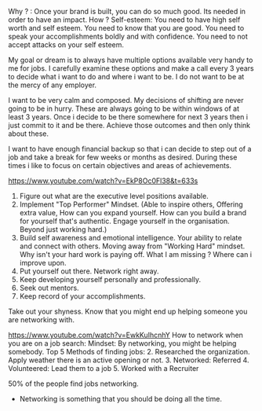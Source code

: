 Why ? : Once your brand is built, you can do so much good. Its needed in order to have an impact. 
How ? 
Self-esteem: You need to have high self worth and self esteem. You need to know that you are good. You need to speak your accomplishments boldly and with confidence. You need to not accept attacks on your self esteem. 

My goal or dream is to always have multiple options available very handy to me for jobs. I carefully examine these options and make a call every 3 years to decide what i want to do and where i want to be. I do not want to be at the mercy of any employer. 

I want to be very calm and composed. My decisions of shifting are never going to be in hurry. These are always going to be within windows of at least 3 years. Once i decide to be there somewhere for next 3 years then i just commit to it and be there. Achieve those outcomes and then only think about these. 

I want to have enough financial backup so that i can decide to step out of a job and take a break for few weeks or months as desired. During these times i like to focus on certain objectives and areas of achievements.

https://www.youtube.com/watch?v=EkP8Oc0Fl38&t=633s
1. Figure out what are the executive level positions available. 
2. Implement "Top Performer" Mindset. (Able to inspire others, Offering extra value, How can you expand yourself. How can you build a brand for yourself that's authentic. Engage yourself in the organisation. Beyond just working hard.)
3. Build self awareness and emotional intelligence. Your ability to relate and connect with others. Moving away from "Working Hard" mindset. Why isn't your hard work is paying off. What I am missing ? Where can i improve upon. 
4. Put yourself out there. Network right away. 
5. Keep developing yourself personally and professionally.
6. Seek out mentors. 
7. Keep record of your accomplishments. 

Take out your shyness. Know that you might end up helping someone you are networking with. 

https://www.youtube.com/watch?v=EwkKuIhcnhY 
How to network when you are on a job search: 
Mindset: By networking, you might be helping somebody. 
Top 5 Methods of finding jobs: 
2. Researched the organization. Apply weather there is an active opening or not. 
3. Networked: Referred 
4. Volunteered: Lead them to a job
5. Worked with a Recruiter

50% of the people find jobs networking. 
- Networking is something that you should be doing all the time. 
